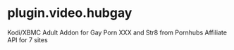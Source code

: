 # plugin.video.hubgay
Kodi/XBMC Adult Addon for Gay Porn XXX and Str8 from Pornhubs Affiliate API for 7 sites
